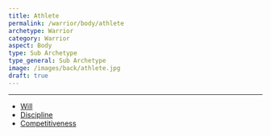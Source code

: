 ```yaml
---
title: Athlete
permalink: /warrior/body/athlete
archetype: Warrior
category: Warrior
aspect: Body
type: Sub Archetype
type_general: Sub Archetype
image: /images/back/athlete.jpg
draft: true
---
```


---
- [Will](/warrior/body/athlete/will)
- [Discipline](/warrior/body/athlete/discipline)
- [Competitiveness](/warrior/body/athlete/competitiveness)
